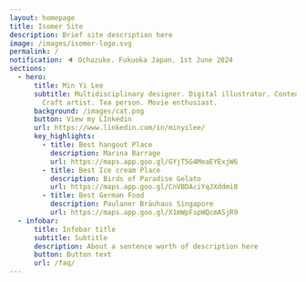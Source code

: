 ```yaml
---
layout: homepage
title: Isomer Site
description: Brief site description here
image: /images/isomer-logo.svg
permalink: /
notification: 🔈 Ochazuke. Fukuoka Japan. 1st June 2024
sections:
  - hero:
      title: Min Yi Lee
      subtitle: Multidisciplinary designer. Digital illustrator. Content creator .
        Craft artist. Tea person. Movie enthusiast.
      background: /images/cat.png
      button: View my LInkedin
      url: https://www.linkedin.com/in/minyilee/
      key_highlights:
        - title: Best hangout Place
          description: Marina Barrage
          url: https://maps.app.goo.gl/GYjT5G4MeaEYExjW6
        - title: Best Ice cream Place
          description: Birds of Paradise Gelato
          url: https://maps.app.goo.gl/CnVBDAciYqJXddmi8
        - title: Best German Food
          description: Paulaner Bräuhaus Singapore
          url: https://maps.app.goo.gl/X1mWpFspWQcmASjR9
  - infobar:
      title: Infobar title
      subtitle: Subtitle
      description: About a sentence worth of description here
      button: Button text
      url: /faq/
---
```


